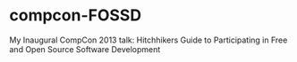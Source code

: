 compcon-FOSSD
=============

My Inaugural CompCon 2013 talk: Hitchhikers Guide to Participating in Free and Open Source Software Development
